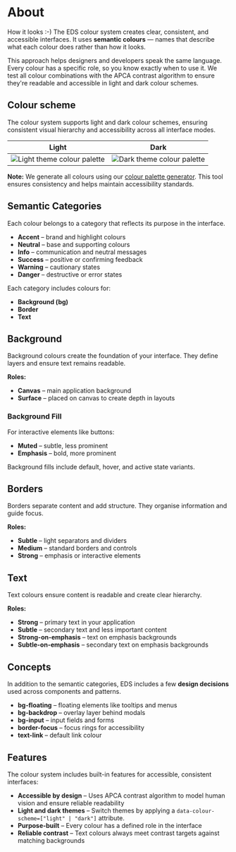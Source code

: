 # About
How it looks :-) 
The EDS colour system creates clear, consistent, and accessible interfaces. It uses **semantic colours** — names that describe what each colour does rather than how it looks.

This approach helps designers and developers speak the same language. Every colour has a specific role, so you know exactly when to use it. We test all colour combinations with the APCA contrast algorithm to ensure they're readable and accessible in light and dark colour schemes.

## Colour scheme

The colour system supports light and dark colour schemes, ensuring consistent visual hierarchy and accessibility across all interface modes.

| Light                                         | Dark                                        |
| --------------------------------------------- | ------------------------------------------- |
| ![Light theme colour palette](/img/light.png) | ![Dark theme colour palette](/img/dark.png) |

**Note:** We generate all colours using our [colour palette generator](https://color-palette-generator-eds-prod.radix.equinor.com/). This tool ensures consistency and helps maintain accessibility standards.

## Semantic Categories

Each colour belongs to a category that reflects its purpose in the interface.

- **Accent** – brand and highlight colours
- **Neutral** – base and supporting colours
- **Info** – communication and neutral messages
- **Success** – positive or confirming feedback
- **Warning** – cautionary states
- **Danger** – destructive or error states

Each category includes colours for:

- **Background (bg)**
- **Border**
- **Text**

## Background

Background colours create the foundation of your interface. They define layers and ensure text remains readable.

**Roles:**

- **Canvas** – main application background
- **Surface** – placed on canvas to create depth in layouts

### Background Fill

For interactive elements like buttons:

- **Muted** – subtle, less prominent
- **Emphasis** – bold, more prominent

Background fills include default, hover, and active state variants.

## Borders

Borders separate content and add structure. They organise information and guide focus.

**Roles:**

- **Subtle** – light separators and dividers
- **Medium** – standard borders and controls
- **Strong** – emphasis or interactive elements

## Text

Text colours ensure content is readable and create clear hierarchy.

**Roles:**

- **Strong** – primary text in your application
- **Subtle** – secondary text and less important content
- **Strong-on-emphasis** – text on emphasis backgrounds
- **Subtle-on-emphasis** – secondary text on emphasis backgrounds

## Concepts

In addition to the semantic categories, EDS includes a few **design decisions** used across components and patterns.

- **bg-floating** – floating elements like tooltips and menus
- **bg-backdrop** – overlay layer behind modals
- **bg-input** – input fields and forms
- **border-focus** – focus rings for accessibility
- **text-link** – default link colour

## Features

The colour system includes built-in features for accessible, consistent interfaces:

- **Accessible by design** – Uses APCA contrast algorithm to model human vision and ensure reliable readability
- **Light and dark themes** – Switch themes by applying a `data-colour-scheme=["light" | "dark"]` attribute.
- **Purpose-built** – Every colour has a defined role in the interface
- **Reliable contrast** – Text colours always meet contrast targets against matching backgrounds
